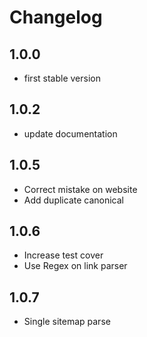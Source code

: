 # Changelog
## 1.0.0

- first stable version

## 1.0.2

- update documentation

## 1.0.5

- Correct mistake on website
- Add duplicate canonical

## 1.0.6
- Increase test cover
- Use Regex on link parser

## 1.0.7
- Single sitemap parse
